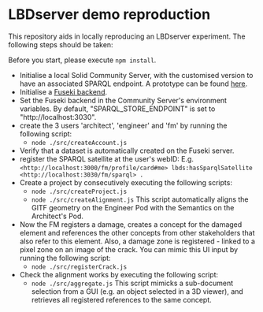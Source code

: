 # LBDserver demo reproduction
This repository aids in locally reproducing an LBDserver experiment. The following steps should be taken:

Before you start, please execute `npm install`.

* Initialise a local Solid Community Server, with the customised version to have an associated SPARQL endpoint. A prototype can be found [here](https://github.com/LBD-Hackers/SolidCommunity_Fuseki.git).
* Initialise a [Fuseki backend]().
* Set the Fuseki backend in the Community Server's environment variables. By default, "SPARQL_STORE_ENDPOINT" is set to "http://localhost:3030".
* create the 3 users 'architect', 'engineer' and 'fm' by running the following script:
  * `node ./src/createAccount.js`
* Verify that a dataset is automatically created on the Fuseki server.
* register the SPARQL satellite at the user's webID: 
    E.g. `<http://localhost:3000/fm/profile/card#me> lbds:hasSparqlSatellite <http://localhost:3030/fm/sparql> .`
* Create a project by consecutively executing the following scripts:
  * `node ./src/createProject.js`
  * `node ./src/createAlignment.js` This script automatically aligns the GlTF geometry on the Engineer Pod with the Semantics on the Architect's Pod. 
* Now the FM registers a damage, creates a concept for the damaged element and references the other concepts from other stakeholders that also refer to this element. Also, a damage zone is registered - linked to a pixel zone on an image of the crack. You can mimic this UI input by running the following script:
  * `node ./src/registerCrack.js`
* Check the alignment works by executing the following script: 
  * `node ./src/aggregate.js` This script mimicks a sub-document selection from a GUI (e.g. an object selected in a 3D viewer), and retrieves all registered references to the same concept.
    
